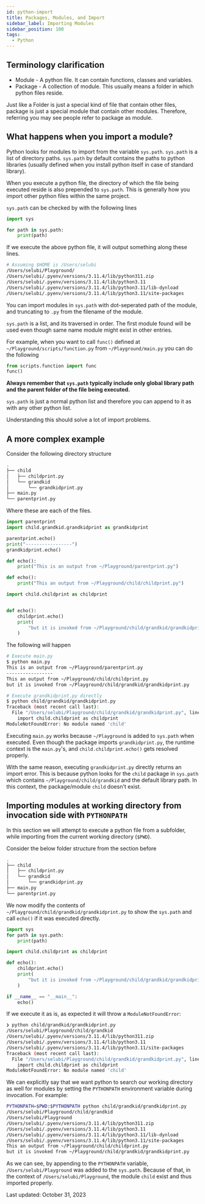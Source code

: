 ```yaml
---
id: python-import
title: Packages, Modules, and Import
sidebar_label: Importing Modules
sidebar_position: 100
tags:
  - Python
---
```


## Terminology clarification

- Module - A python file. It can contain functions, classes and variables.
- Package - A collection of module. This usually means a folder in which python files reside.

Just like a Folder is just a special kind of file that contain other files, package is just a special module that contain other modules.
Therefore, referring you may see people refer to package as module.

## What happens when you import a module?

Python looks for modules to import from the variable `sys.path`.
`sys.path` is a list of directory paths.
`sys.path` by default contains the paths to python libraries (usually defined when you install python itself in case of standard library).

When you execute a python file, the directory of which the file being executed reside is also prepended to `sys.path`.
This is generally how you import other python files within the same project.

`sys.path` can be checked by with the following lines

```python title="~/Playground/test.py"
import sys

for path in sys.path:
    print(path)
```

If we execute the above python file, it will output something along these lines.

```bash
# Assuming $HOME is /Users/selubi
/Users/selubi/Playground/
/Users/selubi/.pyenv/versions/3.11.4/lib/python311.zip
/Users/selubi/.pyenv/versions/3.11.4/lib/python3.11
/Users/selubi/.pyenv/versions/3.11.4/lib/python3.11/lib-dynload
/Users/selubi/.pyenv/versions/3.11.4/lib/python3.11/site-packages
```

You can import modules in `sys.path` with dot-seperated path of the module, and truncating to `.py` from the filename of the module.

`sys.path` is a list, and its traversed in order.
The first module found will be used even though same name module might exist in other entries.

For example, when you want to call `func()` defined at `~/Playground/scripts/function.py` from `~/Playground/main.py` you can do the following

```python title="~/Playground/main.py"
from scripts.function import func
func()
```

**Always remember that `sys.path` typically include only global library path and the parent folder of the file being executed.**

`sys.path` is just a normal python list and therefore you can append to it as with any other python list.

Understanding this should solve a lot of import problems.

## A more complex example

Consider the following directory structure

```bash title="~/Playground"
.
├── child
│   ├── childprint.py
│   └── grandkid
│       └── grandkidprint.py
├── main.py
└── parentprint.py
```

Where these are each of the files.

```python title="~/Playground/main.py"
import parentprint
import child.grandkid.grandkidprint as grandkidprint

parentprint.echo()
print("-----------------")
grandkidprint.echo()
```

```python title="~/Playground/parentprint.py"
def echo():
    print("This is an output from ~/Playground/parentprint.py")
```

```python title="~/Playground/child/childprint.py"
def echo():
    print("This an output from ~/Playground/child/childprint.py")
```

```python title="~/Playground/child/grandkid/grandkidprint.py"
import child.childprint as childprint


def echo():
    childprint.echo()
    print(
        "but it is invoked from ~/Playground/child/grandkid/grandkidprint.py\n"
    )
```

The following will happen

```bash title="~/Playground"
# Execute main.py
$ python main.py
This is an output from ~/Playground/parentprint.py
-----------------
This an output from ~/Playground/child/childprint.py
but it is invoked from ~/Playground/child/grandkid/grandkidprint.py

# Execute grandkidprint.py directly
$ python child/grandkid/grandkidprint.py
Traceback (most recent call last):
  File "/Users/selubi/Playground/child/grandkid/grandkidprint.py", line 1, in <module>
    import child.childprint as childprint
ModuleNotFoundError: No module named 'child'
```

Executing `main.py` works because `~/Playground` is added to `sys.path` when executed.
Even though the package imports `grandkidprint.py`, the runtime context is the `main.py`'s, and `child.childprint.echo()` gets resolved properly.

With the same reason, executing `grandkidprint.py` directly returns an import error.
This is because python looks for the `child` package in `sys.path` which contains `~/Playground/child/grandkid` and the default library path.
In this context, the package/module `child` doesn't exist.

## Importing modules at working directory from invocation side with `PYTHONPATH`

In this section we will attempt to execute a python file from a subfolder, while importing from the current working directory (`$PWD`).

Consider the below folder structure from the section before

```bash title="~/Playground"
.
├── child
│   ├── childprint.py
│   └── grandkid
│       └── grandkidprint.py
├── main.py
└── parentprint.py
```

We now modify the contents of `~/Playground/child/grandkid/grandkidprint.py` to show the `sys.path` and call `echo()` if it was executed directly.

```python title="~/Playground/child/grandkid/grandkidprint.py"
import sys
for path in sys.path:
    print(path)

import child.childprint as childprint

def echo():
    childprint.echo()
    print(
        "but it is invoked from ~/Playground/child/grandkid/grandkidprint.py\n"
    )

if __name__ == "__main__":
    echo()
```

If we execute it as is, as expected it will throw a `ModuleNotFoundError`:

```bash
❯ python child/grandkid/grandkidprint.py
/Users/selubi/Playground/child/grandkid
/Users/selubi/.pyenv/versions/3.11.4/lib/python311.zip
/Users/selubi/.pyenv/versions/3.11.4/lib/python3.11
/Users/selubi/.pyenv/versions/3.11.4/lib/python3.11/site-packages
Traceback (most recent call last):
  File "/Users/selubi/Playground/child/grandkid/grandkidprint.py", line 5, in <module>
    import child.childprint as childprint
ModuleNotFoundError: No module named 'child'
```

We can explicitly say that we want python to search our working directory as well for modules by setting the `PYTHONPATH` environment variable during invocation. For example:

```bash
PYTHONPATH=$PWD:$PYTHONPATH python child/grandkid/grandkidprint.py
/Users/selubi/Playground/child/grandkid
/Users/selubi/Playground
/Users/selubi/.pyenv/versions/3.11.4/lib/python311.zip
/Users/selubi/.pyenv/versions/3.11.4/lib/python3.11
/Users/selubi/.pyenv/versions/3.11.4/lib/python3.11/lib-dynload
/Users/selubi/.pyenv/versions/3.11.4/lib/python3.11/site-packages
This an output from ~/Playground/child/childprint.py
but it is invoked from ~/Playground/child/grandkid/grandkidprint.py
```

As we can see, by appending to the `PYTHONPATH` variable, `/Users/selubi/Playground` was added to the `sys.path`. Because of that, in the context of `/Users/selubi/Playground`, the module `child` exist and thus imported properly.

Last updated: October 31, 2023
